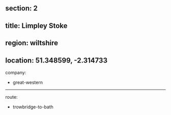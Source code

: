 section: 2
----
title: Limpley Stoke
----
region: wiltshire
----
location: 51.348599, -2.314733
----
company:
- great-western
----
route:
- trowbridge-to-bath
